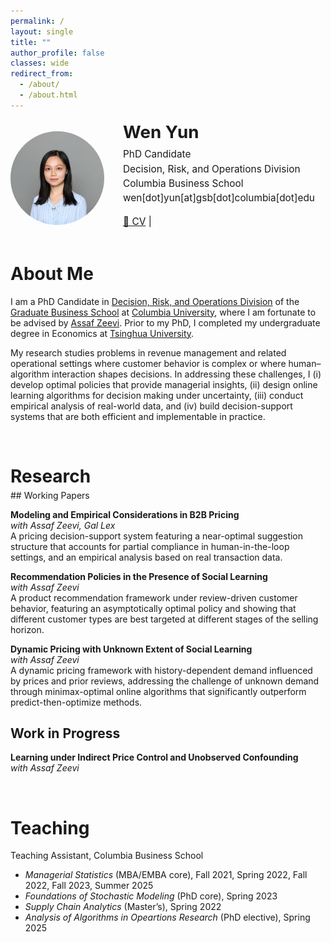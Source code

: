```yaml
---
permalink: /
layout: single
title: ""
author_profile: false
classes: wide
redirect_from: 
  - /about/
  - /about.html
---
```


<div style="display: flex; align-items: center; margin-bottom: 2rem;">
  <!-- Photo on the left -->
  <div style="flex: 0 0 160px;">
    <img src="/images/wy.jpg" alt="Profile photo" style="width:150px; border-radius:50%;">
  </div>

  <!-- Text on the right -->
  <div style="margin-left: 20px; font-size: 1.1em; line-height: 1.5;">
    <p style="font-size: 1.8em; font-weight: bold; margin: 0;">Wen Yun</p>
    <p style="margin: 0.2em 0 0 0;">
    PhD Candidate<br>
    Decision, Risk, and Operations Division<br>
    Columbia Business School<br>
    <span>wen[dot]yun[at]gsb[dot]columbia[dot]edu</span></p>
    <p>
      <a href="/files/CV.pdf">📄 CV</a> |
    </p>
  </div>
</div>

# About Me
I am a PhD Candidate in [Decision, Risk, and Operations Division](https://business.columbia.edu/faculty/divisions/dro) of the [Graduate Business School](https://business.columbia.edu) at [Columbia University](https://www.columbia.edu), where I am fortunate to be advised by [Assaf Zeevi](https://business.columbia.edu/faculty/people/assaf-zeevi). Prior to my PhD, I completed my undergraduate degree in Economics at [Tsinghua University](https://www.tsinghua.edu.cn/en/).

My research studies problems in revenue management and related operational settings where customer behavior is complex or where human–algorithm interaction shapes decisions. In addressing these challenges, I (i) develop optimal policies that provide managerial insights, (ii) design online learning algorithms for decision making under uncertainty, (iii) conduct empirical analysis of real-world data, and (iv) build decision-support systems that are both efficient and implementable in practice.

<br>

# Research
<div style="margin-top:-1em"></div>
## Working Papers

**Modeling and Empirical Considerations in B2B Pricing**<br>
*with Assaf Zeevi, Gal Lex*<br>
A pricing decision-support system featuring a near-optimal suggestion structure that accounts for partial compliance in human-in-the-loop settings, and an empirical analysis based on real transaction data.

**Recommendation Policies in the Presence of Social Learning**<br>
*with Assaf Zeevi*<br>
A product recommendation framework under review-driven customer behavior, featuring an asymptotically optimal policy and showing that different customer types are best targeted at different stages of the selling horizon.

**Dynamic Pricing with Unknown Extent of Social Learning**<br>
*with Assaf Zeevi*<br>
A dynamic pricing framework with history-dependent demand influenced by prices and prior reviews, addressing the challenge of unknown demand through minimax-optimal online algorithms that significantly outperform predict-then-optimize methods.

## Work in Progress

**Learning under Indirect Price Control and Unobserved Confounding**<br>
*with Assaf Zeevi*

<br>

# Teaching

Teaching Assistant, Columbia Business School<br>
- *Managerial Statistics* (MBA/EMBA core), Fall 2021, Spring 2022, Fall 2022, Fall 2023, Summer 2025
- *Foundations of Stochastic Modeling* (PhD core), Spring 2023
- *Supply Chain Analytics* (Master’s), Spring 2022
- *Analysis of Algorithms in Opeartions Research* (PhD elective), Spring 2025
